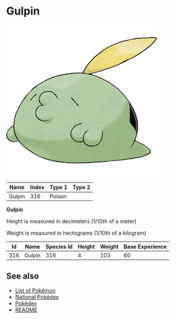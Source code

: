 # Gulpin


![Gulpin](images/316.png)

| **Name** | **Index** | **Type 1** | **Type 2** |
|----|----|----|----|
| Gulpin | 316 | Poison  |  |

**Gulpin** 


Height is measured in decimeters (1/10th of a meter)

Weight is measured in hectograms (1/10th of a kilogram)

| **Id** | **Name** | **Species Id** | **Height** | **Weight** | **Base Experience** |
|--------|----------|----------------|------------|------------|---------------------|
| 316 | Gulpin | 316 | 4 | 103 | 60 |


## See also

- [List of Pokémon](../pokemon.md)
- [National Pokédex](../national_pokedex.md)
- [Pokédex](../pokedex.md)
- [README](../README.md)
